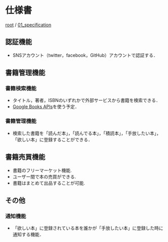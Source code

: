 # 仕様書

[root](./../../README.md) 
/ [01_specification](./README.md)

## 認証機能

* SNSアカウント（twitter，facebook，GitHub）アカウントで認証する．

## 書籍管理機能

### 書籍検索機能

* タイトル，著者，ISBNのいずれかで外部サービスから書籍を検索できる．
* [Google Books APIs](https://developers.google.com/books)を使う予定．

### 書籍管理機能

* 検索した書籍を「読んだ本」，「読んでる本」，「積読本」，「手放したい本」，「欲しい本」に登録することができる．

## 書籍売買機能

* 書籍のフリーマーケット機能.
* ユーザー間で本の売買ができる.
* 書籍はまとめて出品することが可能.

## その他

### 通知機能

* 「欲しい本」に登録されている本を誰かが「手放したい本」に登録した時に通知する機能．
